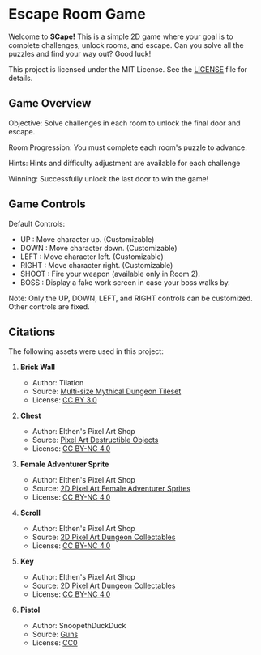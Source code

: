 Escape Room Game
================

Welcome to **SCape!** This is a simple 2D game where your goal is to complete challenges, unlock rooms, and escape. Can you solve all the puzzles and find your way out? Good luck!

This project is licensed under the MIT License. See the [LICENSE](./LICENSE) file for details.


Game Overview
----------

Objective:
   Solve challenges in each room to unlock the final door and escape.

Room Progression:
   You must complete each room's puzzle to advance.

Hints:
   Hints and difficulty adjustment are available for each challenge

Winning:
   Successfully unlock the last door to win the game!


Game Controls
-------------

Default Controls:
  - UP        : Move character up. (Customizable)
  - DOWN      : Move character down. (Customizable)
  - LEFT      : Move character left. (Customizable)
  - RIGHT     : Move character right. (Customizable)
  - SHOOT     : Fire your weapon (available only in Room 2).
  - BOSS      : Display a fake work screen in case your boss walks by.

Note: Only the UP, DOWN, LEFT, and RIGHT controls can be customized. Other controls are fixed.


Citations
-------------
The following assets were used in this project:

1. **Brick Wall**  
   - Author: Tilation  
   - Source: [Multi-size Mythical Dungeon Tileset](https://tilation.itch.io/multi-size-mythical-dungeon-tileset)  
   - License: [CC BY 3.0](https://creativecommons.org/licenses/by/3.0/)

2. **Chest**  
   - Author: Elthen's Pixel Art Shop  
   - Source: [Pixel Art Destructible Objects](https://elthen.itch.io/pixel-art-destructible-objects)  
   - License: [CC BY-NC 4.0](https://creativecommons.org/licenses/by-nc/4.0/)

3. **Female Adventurer Sprite**  
   - Author: Elthen's Pixel Art Shop  
   - Source: [2D Pixel Art Female Adventurer Sprites](https://elthen.itch.io/2d-pixel-art-female-adventurer-sprites)  
   - License: [CC BY-NC 4.0](https://creativecommons.org/licenses/by-nc/4.0/)

4. **Scroll**  
   - Author: Elthen's Pixel Art Shop  
   - Source: [2D Pixel Art Dungeon Collectables](https://elthen.itch.io/2d-pixel-art-dungeon-collectables)  
   - License: [CC BY-NC 4.0](https://creativecommons.org/licenses/by-nc/4.0/)

5. **Key**  
   - Author: Elthen's Pixel Art Shop  
   - Source: [2D Pixel Art Dungeon Collectables](https://elthen.itch.io/2d-pixel-art-dungeon-collectables)  
   - License: [CC BY-NC 4.0](https://creativecommons.org/licenses/by-nc/4.0/)

6. **Pistol**  
   - Author: SnoopethDuckDuck  
   - Source: [Guns](https://snoopethduckduck.itch.io/guns)  
   - License: [CC0](https://creativecommons.org/public-domain/cc0/)